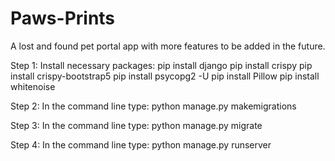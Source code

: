 # Paws-Prints
A lost and found pet portal app with more features to be added in the future. 

Step 1: Install necessary packages:
pip install django
pip install crispy
pip install crispy-bootstrap5
pip install psycopg2 -U
pip install Pillow
pip install whitenoise


Step 2: In the command line type:
python manage.py makemigrations

Step 3: In the command line type:
python manage.py migrate

Step 4: In the command line type:
python manage.py runserver
